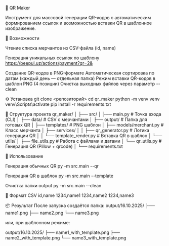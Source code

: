 🧩 QR Maker

Инструмент для массовой генерации QR-кодов с автоматическим формированием ссылок и возможностью вставки QR в шаблонное изображение.


🚀 Возможности

Чтение списка мерчантов из CSV-файла (id, name)

Генерация уникальных ссылок по шаблону
https://beepul.uz/actions/payment?qr=2&<base64>

Создание QR-кодов в PNG-формате
Автоматическая сортировка по датам (каждый день — отдельная папка)
Режим вставки QR-кодов в шаблон PNG (4 позиции)
Очистка выходных файлов через параметр --clean


⚙️ Установка
git clone <репозиторий>
cd qr_maker
python -m venv venv
venv\Scripts\activate
pip install -r requirements.txt


🧰 Структура проекта
qr_maker/
│
├── src/
│   ├── main.py                 # Точка входа (CLI)
│   ├── data/                   # CSV с мерчантами
│   ├── output/                 # Папка для готовых QR
│   ├── templates/              # PNG шаблон
│   ├── models/merchant.py      # Класс мерчанта
│   ├── services/
│   │   ├── qr_generator.py     # Логика генерации QR
│   │   └── template_render.py  # Вставка QR в шаблон
│   └── utils/
│       ├── file_utils.py       # Работа с файлами и датами
│       └── qr_utils.py         # Генерация QR (Pillow + qrcode)
│
└── requirements.txt



🧩 Использование

Генерация обычных QR
py -m src.main --qr

Генерация QR в шаблон
py -m src.main --template

Очистка папки output
py -m src.main --clean



🧱 Формат CSV
id,name
1234,name1
1234,name2
1234,name3


📦 Результат
После запуска создаётся папка:
output/16.10.2025/
├── name1.png
├── name2.png
└── name3.png

или, при шаблонном режиме:

output/16.10.2025/
├── name1_with_template.png
├── name2_with_template.png
└── name3_with_template.png
